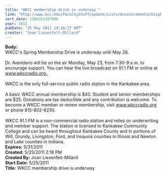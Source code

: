 ```yaml
---
title: "WKCC membership drive is underway "
link: "http://www.kcc.edu/FacultyStaff/update/Lists/Announcements/DispForm.aspx?ID=318"
sort_date: 1306351107000
year: 2011
pubDate: "25 May 2011 19:18:27 GMT"
creator: "Joan Liesenfelt-Millard"
---
```


<div><b>Body:</b> <div class=ExternalClass69AABEBD8F894812B25CD7AEBC7C9E76><div>WKCC's Spring Membership Drive is underway until May 26.</div>
<div>    </div>
<div>Dr. Avendano will be on the air Monday, May 23, from 7:30-9 a.m. to encourage support. You can hear the live broadcast on 91.1 FM or online at <a href="http://www.wkccradio.org. ">www.wkccradio.org. </a>    </div>
<div> </div>
<div>WKCC is the only full-service public radio station in the Kankakee area.     </div>
<div> </div>
<div>A basic WKCC annual membership is $40. Student and senior memberships are $25. Donations are tax deductible and any contribution is welcome. To become a WKCC member or renew membership, visit <a href="http://www.wkccradio.org">www.wkccradio.org</a> or phone 815-802-8230.      </div>
<div> </div>
<div>WKCC 91.1 FM is a non-commercial radio station and relies on underwriting and member support. The station is licensed to Kankakee Community College and can be heard throughout Kankakee County and in portions of Will, Grundy, Livingston, Ford, and Iroquois counties in Illinois and Newton and Lake counties in Indiana.</div></div></div>
<div><b>Expires:</b> 5/31/2011</div>
<div><b>Created:</b> 5/25/2011 2:18 PM</div>
<div><b>Created By:</b> Joan Liesenfelt-Millard</div>
<div><b>Start Date:</b> 5/25/2011</div>
<div><b>Title:</b> WKCC membership drive is underway </div>
